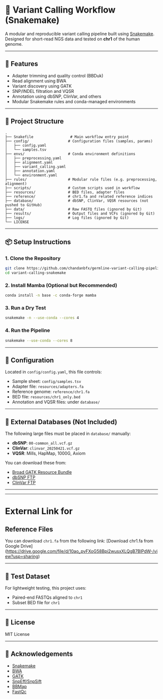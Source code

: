 # 🧬 Variant Calling Workflow (Snakemake)

A modular and reproducible variant calling pipeline built using [Snakemake](https://snakemake.readthedocs.io/).
Designed for short-read NGS data and tested on **chr1** of the human genome.

---

## 🚀 Features

- Adapter trimming and quality control (BBDuk)
- Read alignment using BWA
- Variant discovery using GATK
- SNP/INDEL filtration and VQSR
- Annotation using dbSNP, ClinVar, and others
- Modular Snakemake rules and conda-managed environments

---

## 📁 Project Structure

```
.
├── Snakefile                 # Main workflow entry point
├── config/                  # Configuration files (samples, params)
│   ├── config.yaml
│   └── samples.tsv
├── envs/                    # Conda environment definitions
│   ├── preprocessing.yaml
│   ├── alignment.yaml
│   ├── variant_calling.yaml
│   ├── annotation.yaml
│   └── environment.yaml
├── rules/                   # Modular rule files (e.g. preprocessing, alignment)
├── scripts/                 # Custom scripts used in workflow
├── resources/               # BED files, adapter files
├── reference/               # chr1.fa and related reference indices
├── database/                # dbSNP, ClinVar, VQSR resources (not pushed to GitHub)
├── data/                    # Raw FASTQ files (ignored by Git)
├── results/                 # Output files and VCFs (ignored by Git)
├── logs/                    # Log files (ignored by Git)
└── LICENSE
```

---

## 📦 Setup Instructions

### 1. Clone the Repository

```bash
git clone https://github.com/chandanbfx/germline-variant-calling-pipeline.git
cd variant-calling-snakemake
```

### 2. Install Mamba (Optional but Recommended)

```bash
conda install -n base -c conda-forge mamba
```

### 3. Run a Dry Test

```bash
snakemake -n --use-conda --cores 4
```

### 4. Run the Pipeline

```bash
snakemake --use-conda --cores 8
```

---

## 🔧 Configuration

Located in `config/config.yaml`, this file controls:
- Sample sheet: `config/samples.tsv`
- Adapter file: `resources/adapters.fa`
- Reference genome: `reference/chr1.fa`
- BED file: `resources/chr1_only.bed`
- Annotation and VQSR files: under `database/`

---

## 📂 External Databases (Not Included)

The following large files must be placed in `database/` manually:

- **dbSNP**: `00-common_all.vcf.gz`
- **ClinVar**: `clinvar_20250421.vcf.gz`
- **VQSR**: Mills, HapMap, 1000G, Axiom

You can download these from:
- [Broad GATK Resource Bundle](https://console.cloud.google.com/storage/browser/genomics-public-data/resources/broad/hg38/)
- [dbSNP FTP](https://ftp.ncbi.nih.gov/snp/)
- [ClinVar FTP](https://ftp.ncbi.nlm.nih.gov/pub/clinvar/)

---

---

# External Link for
## Reference Files

You can download `chr1.fa` from the following link:
[Download chr1.fa from Google Drive] (https://drive.google.com/file/d/10ao_pvFXoG58Bpi2wusxXLQgB7BlPdW-/view?usp=sharing)

---

## 🧪 Test Dataset

For lightweight testing, this project uses:
- Paired-end FASTQs aligned to `chr1`
- Subset BED file for `chr1`

---

## 📜 License

MIT License

---

## 🙏 Acknowledgements

- [Snakemake](https://snakemake.readthedocs.io/)
- [BWA](http://bio-bwa.sourceforge.net/)
- [GATK](https://gatk.broadinstitute.org/)
- [SnpEff/SnpSift](http://snpeff.sourceforge.net/)
- [BBMap](https://sourceforge.net/projects/bbmap/)
- [FastQc](https://www.bioinformatics.babraham.ac.uk/projects/fastqc/)
